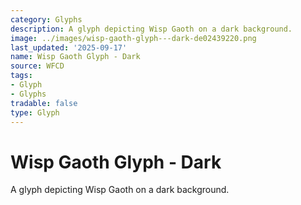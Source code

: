 ```yaml
---
category: Glyphs
description: A glyph depicting Wisp Gaoth on a dark background.
image: ../images/wisp-gaoth-glyph---dark-de02439220.png
last_updated: '2025-09-17'
name: Wisp Gaoth Glyph - Dark
source: WFCD
tags:
- Glyph
- Glyphs
tradable: false
type: Glyph
---
```


# Wisp Gaoth Glyph - Dark

A glyph depicting Wisp Gaoth on a dark background.

